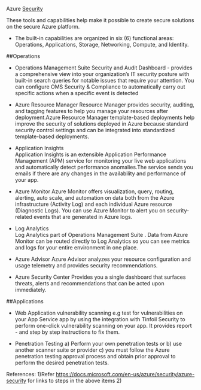 Azure [Security](https://docs.microsoft.com/en-us/azure/security/azure-security)

These tools and capabilities help make it possible to create secure solutions on the secure Azure platform.

* The built-in capabilities are organized in six (6) functional areas: 
  Operations,
  Applications, 
  Storage,
  Networking,
  Compute, and 
  Identity. 


##Operations
* Operations Management Suite Security and Audit Dashboard -
    provides a comprehensive view into your organization’s IT security posture with built-in search queries for notable issues that require your attention.
 You can configure OMS Security & Compliance to automatically carry out specific actions when a specific event is detected

* Azure Resource Manager
  Resource Manager provides security, auditing, and tagging features to help you manage your resources after deployment.Azure Resource Manager template-based deployments help improve the security of solutions deployed in Azure because standard security control settings and can be integrated into standardized template-based deployments. 
  
* Application Insights  
  Application Insights is an extensible Application Performance Management (APM) service for monitoring your live web applications and automatically detect performance anomalies.The service sends you emails if there are any changes in the availability and performance of your app.
  
* Azure Monitor
  Azure Monitor offers visualization, query, routing, alerting, auto scale, and automation on data both from the Azure infrastructure (Activity Log) and each individual Azure resource (Diagnostic Logs). You can use Azure Monitor to alert you on security-related events that are generated in Azure logs.
  
* Log Analytics  
   Log Analytics part of Operations Management Suite . Data from Azure Monitor can be routed directly to Log Analytics so you can see metrics and logs for your entire environment in one place.
   
* Azure Advisor
    Azure Advisor analyzes your resource configuration and usage telemetry and provides security recommendations.
 
* Azure Security Center
  Provides you a single dashboard that surfaces threats, alerts and recommendations that can be acted upon immediately.
    
##Applications
 
 * Web Application vulnerability scanning
   e.g test for vulnerabilities on your App Service app by using the integration with Tinfoil Security to perform one-click vulnerability scanning on your app. It provides report - and step by step instructions to fix them. 
   
 * Penetration Testing
   a) Perform your own penetration tests or 
   b) use another scanner suite or provider
   c) you must follow the Azure penetration testing approval process and obtain prior approval to perform the desired penetration tests.
    

References:
1)Refer https://docs.microsoft.com/en-us/azure/security/azure-security for links to steps in the above items
2)
